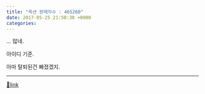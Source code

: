 ```yaml
---
title: "옥션 판매자수 : 465260"
date: 2017-05-25 21:50:30 +0900
categories: 
---
```

  

... 많네.

아이디 기준.

아마 탈퇴된건 빠졌겠지.





  ***
[🔗link](http://www.mins01.com/mh/tech/read/1084)